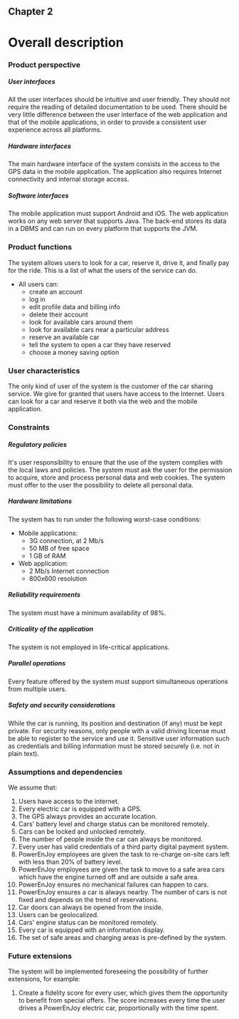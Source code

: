 ## Chapter 2

# Overall description


### Product perspective

##### User interfaces
All the user interfaces should be intuitive and user friendly. They should not require the reading of detailed documentation to be used. There should be very little difference between the user interface of the web application and that of the mobile applications, in order to provide a consistent user experience across all platforms.

##### Hardware interfaces
The main hardware interface of the system consists in the access to the GPS data in the mobile application. The application also requires Internet connectivity and internal storage access.

##### Software interfaces
The mobile application must support Android and iOS. The web application works on any web server that supports Java. The back-end stores its data in a DBMS and can run on every platform that supports the JVM.


### Product functions

The system allows users to look for a car, reserve it, drive it, and finally pay for the ride.
This is a list of what the users of the service can do.
- All users can:
	- create an account
	- log in
	- edit profile data and billing info
	- delete their account
	- look for available cars around them
	- look for available cars near a particular address
	- reserve an available car
	- tell the system to open a car they have reserved
	- choose a money saving option

	
### User characteristics

The only kind of user of the system is the customer of the car sharing service. We give for granted that users have access to the Internet. Users can look for a car and reserve it both via the web and the mobile application.

### Constraints

##### Regulatory policies
It's user responsibility to ensure that the use of the system complies with the local laws and policies. The system must ask the user for the permission to acquire, store and process personal data and web cookies. The system must offer to the user the possibility to delete all personal data.

##### Hardware limitations
The system has to run under the following worst-case conditions:
- Mobile applications:
	- 3G connection, at 2 Mb/s
	- 50 MB of free space
	- 1 GB of RAM
- Web application:
	- 2 Mb/s Internet connection
	- 800x600 resolution

##### Reliability requirements
The system must have a minimum availability of 98%.

##### Criticality of the application
The system is not employed in life-critical applications.

##### Parallel operations
Every feature offered by the system must support simultaneous operations from multiple users.

##### Safety and security considerations
While the car is running, its position and destination (if any) must be kept private. For security reasons, only people with a valid driving license must be able to register to the service and use it. Sensitive user information such as credentials and billing information must be stored securely (i.e. not in plain text).

### Assumptions and dependencies

We assume that:

1. Users have access to the internet.
2. Every electric car is equipped with a GPS.
3. The GPS always provides an accurate location.
4. Cars' battery level and charge status can be monitored remotely.
5. Cars can be locked and unlocked remotely.
6. The number of people inside the car can always be monitored.
7. Every user has valid credentials of a third party digital payment system.
8. PowerEnJoy employees are given the task to re-charge on-site cars left with less than 20% of battery level.
9. PowerEnJoy employees are given the task to move to a safe area cars which have the engine turned off and are outside a safe area.
10. PowerEnJoy ensures no mechanical failures can happen to cars.
11. PowerEnJoy ensures a car is always nearby. The number of cars is not fixed and depends on the trend of reservations.
12. Car doors can always be opened from the inside.
13. Users can be geolocalized.
14. Cars' engine status can be monitored remotely.
15. Every car is equipped with an information display.
16. The set of safe areas and charging areas is pre-defined by the system.

### Future extensions

The system will be implemented foreseeing the possibility of further extensions, for example:
1. Create a fidelity score for every user, which gives them the opportunity to benefit from special offers. The score increases every time the user drives a PowerEnJoy electric car, proportionally with the time spent.